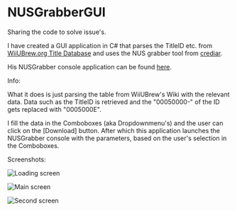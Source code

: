 # NUSGrabberGUI
Sharing the code to solve issue's.

I have created a GUI application in C# that parses the TitleID etc. from [WiiUBrew.org Title Database](http://wiiubrew.org/wiki/Title_database) and uses the NUS grabber tool from [crediar](https://twitter.com/crediar).

His NUSGrabber console application can be found [here](http://crediar.no-ip.com/wupsite/).

Info:

What it does is just parsing the table from WiiUBrew's Wiki with the relevant data.
Data such as the TitleID is retrieved and the "00050000-" of the ID gets replaced with "0005000E".

I fill the data in the Comboboxes (aka Dropdownmenu's) and the user can click on the [Download] button.
After which this application launches the NUSGrabber console with the parameters, based on the user's selection in the Comboboxes.

Screenshots:

![Loading screen](http://i.imgur.com/SuSfhuQ.png)

![Main screen](http://i.imgur.com/BUcLyFW.png)

![Second screen](http://i.imgur.com/CtXDqWE.png)
